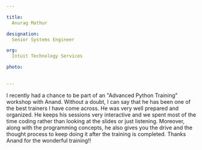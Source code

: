 ```yaml
---

title:
  Anurag Mathur

designation:
  Senior Systems Engineer

org:
  Intuit Technology Services

photo:
  

---
```



I recently had a chance to be part of an "Advanced Python Training" workshop with Anand.
Without a doubt, I can say that he has been one of the best trainers I have come across. He was
very well prepared and organized. He keeps his sessions very interactive and we spent most of
the time coding rather than looking at the slides or just listening. Moreover, along with the
programming concepts, he also gives you the drive and the thought process to keep doing it after
the training is completed. Thanks Anand for the wonderful training!!